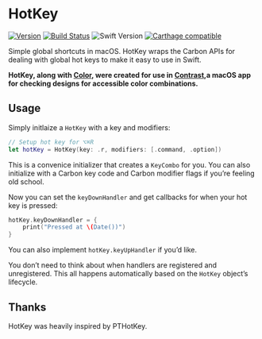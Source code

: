 # HotKey

[![Version](https://img.shields.io/github/release/soffes/HotKey.svg)](https://github.com/soffes/HotKey/releases)
[![Build Status](https://travis-ci.org/soffes/HotKey.svg?branch=master)](https://travis-ci.org/soffes/HotKey)
![Swift Version](https://img.shields.io/badge/swift-3.1-orange.svg)
[![Carthage compatible](https://img.shields.io/badge/Carthage-compatible-4BC51D.svg?style=flat)](https://github.com/Carthage/Carthage)

Simple global shortcuts in macOS. HotKey wraps the Carbon APIs for dealing with global hot keys to make it easy to use in Swift.

**HotKey, along with [Color](https://github.com/soffes/Color), were created for use in [Contrast](https://usecontrast.com),a macOS app for checking designs for accessible color combinations.**


## Usage

Simply initlaize a `HotKey` with a key and modifiers:

```swift
// Setup hot key for ⌥⌘R
let hotKey = HotKey(key: .r, modifiers: [.command, .option])
```

This is a convenice initializer that creates a `KeyCombo` for you. You can also initialize with a Carbon key code and Carbon modifier flags if you’re feeling old school.

Now you can set the `keyDownHandler` and get callbacks for when your hot key is pressed:

```swift
hotKey.keyDownHandler = {
	print("Pressed at \(Date())")
}
```

You can also implement `hotKey.keyUpHandler` if you’d like.

You don’t need to think about when handlers are registered and unregistered. This all happens automatically based on the `HotKey` object’s lifecycle.


## Thanks

HotKey was heavily inspired by PTHotKey.
